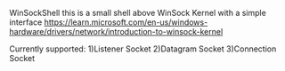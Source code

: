 WinSockShell this is a small shell above WinSock Kernel with a simple interface
https://learn.microsoft.com/en-us/windows-hardware/drivers/network/introduction-to-winsock-kernel

Currently supported:
1)Listener Socket
2)Datagram Socket
3)Connection Socket
